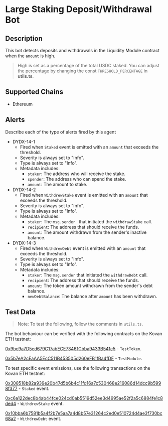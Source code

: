 # Large Staking Deposit/Withdrawal Bot

## Description

This bot detects deposits and withdrawals in the Liquidity Module contract when the `amount` is high.
> High is set as a percentage of the total USDC staked.
> You can adjust the percentage by changing the const `THRESHOLD_PERCENTAGE` in **utils.ts**. 

## Supported Chains

- Ethereum

## Alerts

Describe each of the type of alerts fired by this agent

- DYDX-14-1
  - Fired when `Staked` event is emitted with an `amount` that exceeds the threshold.
  - Severity is always set to "Info".
  - Type is always set to "Info".
  - Metadata includes:
    - `staker`: The address who will receive the stake.
    - `spender`: The address who can spend the stake.
    - `amount`: The amount to stake.
- DYDX-14-2
  - Fired when `WithdrewStake` event is emitted with an `amount` that exceeds the threshold.
  - Severity is always set to "Info".
  - Type is always set to "Info".
  - Metadata includes:
    - `staker`: The `msg.sender ` that initiated the `withdrawStake` call.
    - `recipient`: The address that should receive the funds.
    - `amount`: The amount withdrawn from the sender's inactive balance.
- DYDX-14-3
  - Fired when `WithdrewDebt` event is emitted with an `amount` that exceeds the threshold.
  - Severity is always set to "Info".
  - Type is always set to "Info".
  - Metadata includes:
    - `staker`: The `msg.sender` that initiated the `withdrawDebt` call.
    - `recipient`: The address that should receive the funds.
    - `amount`: The token amount withdrawn from the sender's debt balance.
    - `newDebtBalance`: The balance after `amount` has been withdrawn.

## Test Data

> Note: To test the following, follow the comments in `utils.ts`.

The bot behaviour can be verified with the following contracts on the Kovan ETH testnet:

[0x9bc9a7D5ed679C17abECE73461Cbba9433B541c5](https://kovan.etherscan.io/address/0x9bc9a7d5ed679c17abece73461cbba9433b541c5) - `TestToken`.

[0x5b7eA2cEaAA5EcC511B453505d260eFB1fBa4fDF](https://kovan.etherscan.io/address/0x5b7eA2cEaAA5EcC511B453505d260eFB1fBa4fDF) - `TestModule`.

To test specific event emissions, use the following transactions on the Kovan ETH testnet:

[0x308518b82a939e20b47d5b6b4c11fd16a7c530468e216086d14dcc9b5998f377](https://kovan.etherscan.io/tx/0x308518b82a939e20b47d5b6b4c11fd16a7c530468e216086d14dcc9b5998f377) - `Staked` event.

[0xc6a122dec8b4ab44fce024cd0ab5519d52ee3d4995ae52f2a5c6884fe1c8ded4](https://kovan.etherscan.io/tx/0xc6a122dec8b4ab44fce024cd0ab5519d52ee3d4995ae52f2a5c6884fe1c8ded4) - `WithdrewStake` event.

[0x10bba6b7581b5a4f2b7e5aa7a4d8b57e31264c2ed0e510724d4ae3f730bc68a2](https://kovan.etherscan.io/tx/0x10bba6b7581b5a4f2b7e5aa7a4d8b57e31264c2ed0e510724d4ae3f730bc68a2) - `WithdrewDebt` event.
